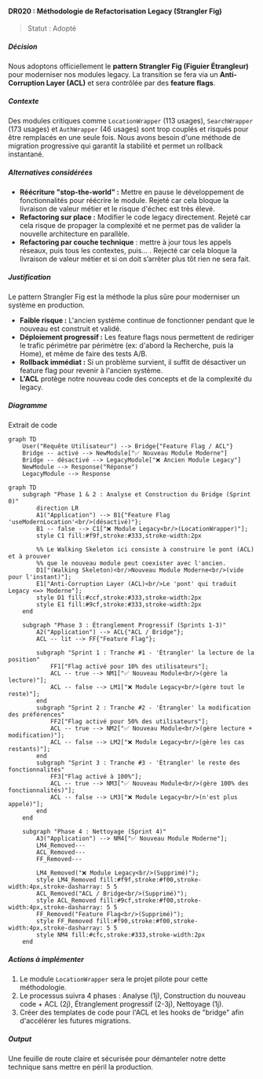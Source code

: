 #### DR020 : Méthodologie de Refactorisation Legacy (Strangler Fig)

> Statut : Adopté

##### Décision

Nous adoptons officiellement le **pattern Strangler Fig (Figuier Étrangleur)** pour moderniser nos modules legacy. La transition se fera via un **Anti-Corruption Layer (ACL)** et sera contrôlée par des **feature flags**.

##### Contexte

Des modules critiques comme `LocationWrapper` (113 usages), `SearchWrapper` (173 usages) et `AuthWrapper` (46 usages) sont trop couplés et risqués pour être remplacés en une seule fois. Nous avons besoin d'une méthode de migration progressive qui garantit la stabilité et permet un rollback instantané.

##### Alternatives considérées

- **Réécriture "stop-the-world" :** Mettre en pause le développement de fonctionnalités pour réécrire le module. Rejeté car cela bloque la livraison de valeur métier et le risque d'échec est très élevé.
- **Refactoring sur place :** Modifier le code legacy directement. Rejeté car cela risque de propager la complexité et ne permet pas de valider la nouvelle architecture en parallèle.
- **Refactoring par couche technique** : mettre à jour tous les appels réseaux, puis tous les contextes, puis… . Rejecté car cela bloque la livraison de valeur métier et si on doit s’arrêter plus tôt rien ne sera fait.

##### Justification

Le pattern Strangler Fig est la méthode la plus sûre pour moderniser un système en production.

- **Faible risque :** L'ancien système continue de fonctionner pendant que le nouveau est construit et validé.
- **Déploiement progressif :** Les feature flags nous permettent de rediriger le trafic périmètre par périmètre (ex: d'abord la Recherche, puis la Home), et même de faire des tests A/B.
- **Rollback immédiat :** Si un problème survient, il suffit de désactiver un feature flag pour revenir à l'ancien système.
- **L'ACL** protège notre nouveau code des concepts et de la complexité du legacy.

##### Diagramme

Extrait de code

```mermaid
graph TD
    User("Requête Utilisateur") --> Bridge{"Feature Flag / ACL"}
    Bridge -- activé --> NewModule["✅ Nouveau Module Moderne"]
    Bridge -- désactivé --> LegacyModule["❌ Ancien Module Legacy"]
    NewModule --> Response("Réponse")
    LegacyModule --> Response
```

```mermaid
graph TD
    subgraph "Phase 1 & 2 : Analyse et Construction du Bridge (Sprint 0)"
        direction LR
        A1("Application") --> B1{"Feature Flag 'useModernLocation'<br/>(désactivé)"};
        B1 -- false --> C1["❌ Module Legacy<br/>(LocationWrapper)"];
        style C1 fill:#f9f,stroke:#333,stroke-width:2px

        %% Le Walking Skeleton ici consiste à construire le pont (ACL) et à prouver
        %% que le nouveau module peut coexister avec l'ancien.
        D1["(Walking Skeleton)<br/>Nouveau Module Moderne<br/>(vide pour l'instant)"];
        E1["Anti-Corruption Layer (ACL)<br/>Le 'pont' qui traduit Legacy <=> Moderne"];
        style D1 fill:#ccf,stroke:#333,stroke-width:2px
        style E1 fill:#9cf,stroke:#333,stroke-width:2px
    end

    subgraph "Phase 3 : Étranglement Progressif (Sprints 1-3)"
        A2("Application") --> ACL{"ACL / Bridge"};
        ACL -- lit --> FF{"Feature Flag"};

        subgraph "Sprint 1 : Tranche #1 - 'Étrangler' la lecture de la position"
            FF1["Flag activé pour 10% des utilisateurs"];
            ACL -- true --> NM1["✅ Nouveau Module<br/>(gère la lecture)"];
            ACL -- false --> LM1["❌ Module Legacy<br/>(gère tout le reste)"];
        end
        subgraph "Sprint 2 : Tranche #2 - 'Étrangler' la modification des préférences"
            FF2["Flag activé pour 50% des utilisateurs"];
            ACL -- true --> NM2["✅ Nouveau Module<br/>(gère lecture + modification)"];
            ACL -- false --> LM2["❌ Module Legacy<br/>(gère les cas restants)"];
        end
        subgraph "Sprint 3 : Tranche #3 - 'Étrangler' le reste des fonctionnalités"
            FF3["Flag activé à 100%"];
            ACL -- true --> NM3["✅ Nouveau Module<br/>(gère 100% des fonctionnalités)"];
            ACL -- false --> LM3["❌ Module Legacy<br/>(n'est plus appelé)"];
        end
    end

    subgraph "Phase 4 : Nettoyage (Sprint 4)"
        A3("Application") --> NM4["✅ Nouveau Module Moderne"];
        LM4_Removed---
        ACL_Removed---
        FF_Removed---
        
        LM4_Removed("❌ Module Legacy<br/>(Supprimé)");
        style LM4_Removed fill:#f9f,stroke:#f00,stroke-width:4px,stroke-dasharray: 5 5
        ACL_Removed("ACL / Bridge<br/>(Supprimé)");
        style ACL_Removed fill:#9cf,stroke:#f00,stroke-width:4px,stroke-dasharray: 5 5
        FF_Removed("Feature Flag<br/>(Supprimé)");
        style FF_Removed fill:#f90,stroke:#f00,stroke-width:4px,stroke-dasharray: 5 5
        style NM4 fill:#cfc,stroke:#333,stroke-width:2px
    end
```

##### Actions à implémenter

1. Le module `LocationWrapper` sera le projet pilote pour cette méthodologie.
2. Le processus suivra 4 phases : Analyse (1j), Construction du nouveau code + ACL (2j), Étranglement progressif (2-3j), Nettoyage (1j).
3. Créer des templates de code pour l'ACL et les hooks de "bridge" afin d'accélérer les futures migrations.

##### Output

Une feuille de route claire et sécurisée pour démanteler notre dette technique sans mettre en péril la production.
